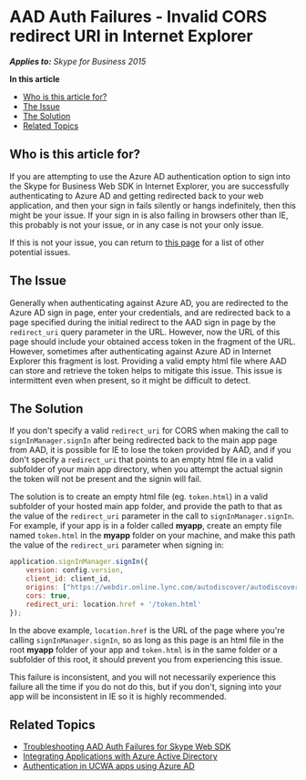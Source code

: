 # AAD Auth Failures - Invalid CORS redirect URI in Internet Explorer

_**Applies to:** Skype for Business 2015_

**In this article**
- [Who is this article for?](#audience)
- [The Issue](#issue)
- [The Solution](#solution)
- [Related Topics](#related-topics)

<a name="audience"></a>
## Who is this article for?

If you are attempting to use the Azure AD authentication option to sign into the Skype for Business Web SDK in Internet Explorer, you are successfully authenticating to Azure AD and getting redirected back to your web application, and then your sign in fails silently or hangs indefinitely, then this might be your issue. If your sign in is also failing in browsers other than IE, this probably is not your issue, or in any case is not your only issue.

If this is not your issue, you can return to [this page](./AADAuthFailures.md) for a list of other potential issues.

<a name="issue"></a>
## The Issue

Generally when authenticating against Azure AD, you are redirected to the Azure AD sign in page, enter your credentials, and are redirected back to a page specified during the initial redirect to the AAD sign in page by the `redirect_uri` query parameter in the URL. However, now the URL of this page should include your obtained access token in the fragment of the URL. However, sometimes after authenticating against Azure AD in Internet Explorer this fragment is lost. Providing a valid empty html file where AAD can store and retrieve the token helps to mitigate this issue. This issue is intermittent even when present, so it might be difficult to detect.

<a name="solution"></a>
## The Solution

If you don't specify a valid `redirect_uri` for CORS when making the call to `signInManager.signIn` after being redirected back to the main app page from AAD, it is possible for IE to lose the token provided by AAD, and if you don't specify a `redirect_uri` that points to an empty html file in a valid subfolder of your main app directory, when you attempt the actual signin the token will not be present and the signin will fail.

The solution is to create an empty html file (eg. `token.html`) in a valid subfolder of your hosted main app folder, and provide the path to that as the value of the `redirect_uri` parameter in the call to `signInManager.signIn`. For example, if your app is in a folder called **myapp**, create an empty file named `token.html` in the **myapp** folder on your machine, and make this path the value of the `redirect_uri` parameter when signing in:

``` js
application.signInManager.signIn({
    version: config.version,
    client_id: client_id,
    origins: ["https://webdir.online.lync.com/autodiscover/autodiscoverservice.svc/root"],
    cors: true,
    redirect_uri: location.href + '/token.html'
});
```

In the above example, `location.href` is the URL of the page where you're calling `signInManager.signIn`, so as long as this page is an html file in the root **myapp** folder of your app and `token.html` is in the same folder or a subfolder of this root, it should prevent you from experiencing this issue.

This failure is inconsistent, and you will not necessarily experience this failure all the time if you do not do this, but if you don't, signing into your app will be inconsistent in IE so it is highly recommended.

<a name="related-topics"></a>
## Related Topics

- [Troubleshooting AAD Auth Failures for Skype Web SDK](./AADAuthFailures.md)
- [Integrating Applications with Azure Active Directory](https://docs.microsoft.com/en-us/azure/active-directory/active-directory-integrating-applications)
- [Authentication in UCWA apps using Azure AD](../../../../UCWA/AuthenticationUsingAzureAD.md)
